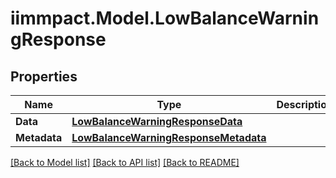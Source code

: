 # iimmpact.Model.LowBalanceWarningResponse
## Properties

Name | Type | Description | Notes
------------ | ------------- | ------------- | -------------
**Data** | [**LowBalanceWarningResponseData**](LowBalanceWarningResponseData.md) |  | [optional] 
**Metadata** | [**LowBalanceWarningResponseMetadata**](LowBalanceWarningResponseMetadata.md) |  | [optional] 

[[Back to Model list]](../README.md#documentation-for-models) [[Back to API list]](../README.md#documentation-for-api-endpoints) [[Back to README]](../README.md)

